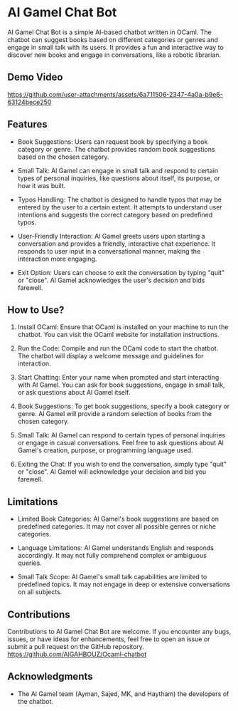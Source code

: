 # Al Gamel Chat Bot
Al Gamel Chat Bot is a simple AI-based chatbot written in OCaml. The chatbot can suggest books based on different categories or genres and engage in small talk with its users. It provides a fun and interactive way to discover new books and engage in conversations, like a robotic librarian. 

## Demo Video


https://github.com/user-attachments/assets/6a711506-2347-4a0a-b9e6-63124bece250


## Features
- Book Suggestions: Users can request book by specifying a book category or genre. The chatbot provides random book suggestions based on the chosen category.

- Small Talk: Al Gamel can engage in small talk and respond to certain types of personal inquiries, like questions about itself, its purpose, or how it was built.

- Typos Handling: The chatbot is designed to handle typos that may be entered by the user to a certain extent. It attempts to understand user intentions and suggests the correct category based on predefined typos.

- User-Friendly Interaction: Al Gamel greets users upon starting a conversation and provides a friendly, interactive chat experience. It responds to user input in a conversational manner, making the interaction more engaging.

- Exit Option: Users can choose to exit the conversation by typing "quit" or "close". Al Gamel acknowledges the user's decision and bids farewell.

## How to Use?

1. Install OCaml: Ensure that OCaml is installed on your machine to run the chatbot. You can visit the OCaml website for installation instructions.

2. Run the Code: Compile and run the OCaml code to start the chatbot. The chatbot will display a welcome message and guidelines for interaction.

3. Start Chatting: Enter your name when prompted and start interacting with Al Gamel. You can ask for book suggestions, engage in small talk, or ask questions about Al Gamel itself.

4. Book Suggestions: To get book suggestions, specify a book category or genre. Al Gamel will provide a random selection of books from the chosen category.

5. Small Talk: Al Gamel can respond to certain types of personal inquiries or engage in casual conversations. Feel free to ask questions about Al Gamel's creation, purpose, or programming language used.

6. Exiting the Chat: If you wish to end the conversation, simply type "quit" or "close". Al Gamel will acknowledge your decision and bid you farewell.

## Limitations

- Limited Book Categories: Al Gamel's book suggestions are based on predefined categories. It may not cover all possible genres or niche categories.

- Language Limitations: Al Gamel understands English and responds accordingly. It may not fully comprehend complex or ambiguous queries.

- Small Talk Scope: Al Gamel's small talk capabilities are limited to predefined topics. It may not engage in deep or extensive conversations on all subjects.

## Contributions

Contributions to Al Gamel Chat Bot are welcome. If you encounter any bugs, issues, or have ideas for enhancements, feel free to open an issue or submit a pull request on the GitHub repository. 	        https://github.com/AlGAHBOUZ/Ocaml-chatbot

## Acknowledgments

- The Al Gamel team (Ayman, Sajed, MK, and Haytham) the developers of the chatbot.

